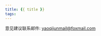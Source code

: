 ```yaml
---
title: {{ title }}
tags:
---
```


意见建议联系邮件: [yaoqijunmail@foxmail.com](mailto:yaoqijunmail@foxmail.com)
